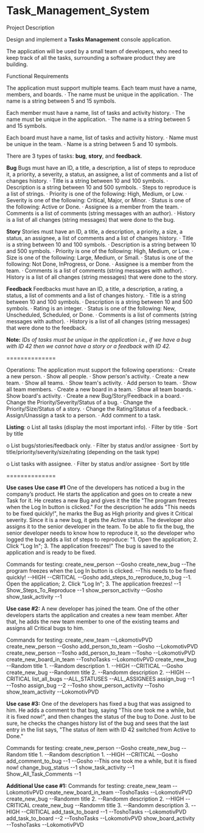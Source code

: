 # Task_Management_System

Project Description

Design and implement a **Tasks Management** console application.

The application will be used by a small team of developers, who need to keep track of all the tasks, surrounding a software product they are building.

Functional Requirements

The application must support multiple teams.
Each team must have a name, members, and boards.
  · The name must be unique in the application.
  · The name is a string between 5 and 15 symbols.

Each member must have a name, list of tasks and activity history.
  · The name must be unique in the application.
  · The name is a string between 5 and 15 symbols.

Each board must have a name, list of tasks and activity history.
  · Name must be unique in the team.
  · Name is a string between 5 and 10 symbols.

There are 3 types of tasks: **bug**, **story**, and **feedback**.

**Bug**
Bugs must have an ID, a title, a description, a list of steps to reproduce it, a priority, a severity, a status, an assignee, a list of comments and a list of changes history.
  · Title is a string between 10 and 100 symbols.
  · Description is a string between 10 and 500 symbols.
  · Steps to reproduce is a list of strings.
  · Priority is one of the following: High, Medium, or Low.
  · Severity is one of the following: Critical, Major, or Minor.
  · Status is one of the following: Active or Done.
  · Assignee is a member from the team.
  · Comments is a list of comments (string messages with an author).
  · History is a list of all changes (string messages) that were done to the bug.

**Story**
Stories must have an ID, a title, a description, a priority, a size, a status, an assignee, a list of comments and a list of changes history.
  · Title is a string between 10 and 100 symbols.
  · Description is a string between 10 and 500 symbols.
  · Priority is one of the following: High, Medium, or Low.
  · Size is one of the following: Large, Medium, or Small.
  · Status is one of the following: Not Done, InProgress, or Done.
  · Assignee is a member from the team.
  · Comments is a list of comments (string messages with author).
  · History is a list of all changes (string messages) that were done to the story.

**Feedback**
Feedbacks must have an ID, a title, a description, a rating, a status, a list of comments and a list of changes history.
  · Title is a string between 10 and 100 symbols.
  · Description is a string between 10 and 500 symbols.
  · Rating is an integer.
  · Status is one of the following: New, Unscheduled, Scheduled, or Done.
  · Comments is a list of comments (string messages with author).
  · History is a list of all changes (string messages) that were done to the feedback.

**Note:** _IDs of tasks must be unique in the application i.e., if we have a bug with ID 42 then we cannot have a story or a feedback with ID 42._

==============

Operations:
The application must support the following operations:
  · Create a new person.
  · Show all people.
  · Show person's activity.
  · Create a new team.
  · Show all teams.
  · Show team's activity.
  · Add person to team.
  · Show all team members.
  · Create a new board in a team.
  · Show all team boards.
  · Show board's activity.
  · Create a new Bug/Story/Feedback in a board.
  · Change the Priority/Severity/Status of a bug.
  · Change the Priority/Size/Status of a story.
  · Change the Rating/Status of a feedback.
  · Assign/Unassign a task to a person.
  · Add comment to a task.

**Listing**:
  o List all tasks (display the most important info).
    · Filter by title
    · Sort by title
  
  o List bugs/stories/feedback only.
    · Filter by status and/or assignee
    · Sort by title/priority/severity/size/rating (depending on the task type)
  
  o List tasks with assignee.
    · Filter by status and/or assignee
    · Sort by title

==============

**Use cases**
**Use case #1**
One of the developers has noticed a bug in the company’s product. He starts the application and goes on to create a new Task for it. He creates a new Bug and gives it the title "The program freezes when the Log In button is clicked." For the description he adds "This needs to be fixed quickly!", he marks the Bug as High priority and gives it Critical severity. Since it is a new bug, it gets the Active status. The developer also assigns it to the senior developer in the team. To be able to fix the bug, the senior developer needs to know how to reproduce it, so the developer who logged the bug adds a list of steps to reproduce: "1. Open the application; 2. Click "Log In"; 3. The application freezes!" The bug is saved to the application and is ready to be fixed.

Commands for testing:
  create_new_person --Gosho
  create_new_bug --The program freezes when the Log In button is clicked. --This needs to be fixed quickly! --HIGH --CRITICAL --Gosho
  add_steps_to_reproduce_to_bug --1. Open the application; 2. Click "Log In"; 3. The application freezes! --1
  Show_Steps_To_Reproduce --1
  show_person_activity --Gosho
  show_task_activity --1

**Use case #2:**
A new developer has joined the team. One of the other developers starts the application and creates a new team member. After that, he adds the new team member to one of the existing teams and assigns all Critical bugs to him.

Commands for testing:
  create_new_team --LokomotivPVD
  create_new_person --Gosho
  add_person_to_team --Gosho --LokomotivPVD
  create_new_person --Tosho
  add_person_to_team --Tosho --LokomotivPVD
  create_new_board_in_team --ToshoTasks --LokomotivPVD
  create_new_bug --Random title 1. --Random description 1. --HIGH --CRITICAL --Gosho
  create_new_bug --Randomm title 2. --Randomm description 2. --HIGH --CRITICAL
  list_all_bugs --ALL_STATUSES --ALL_ASSIGNEES
  assign_bug --1 --Tosho
  assign_bug --2 --Tosho
  show_person_activity --Tosho
  show_team_activity --LokomotivPVD

**Use case #3:**
One of the developers has fixed a bug that was assigned to him. He adds a comment to that bug, saying "This one took me a while, but it is fixed now!", and then changes the status of the bug to Done. Just to be sure, he checks the changes history list of the bug and sees that the last entry in the list says, "The status of item with ID 42 switched from Active to Done."

Commands for testing:
  create_new_person --Gosho
  create_new_bug --Random title 1. --Random description 1. --HIGH --CRITICAL --Gosho
  add_comment_to_bug --1 --Gosho --This one took me a while, but it is fixed now!
  change_bug_status --1
  show_task_activity --1
  Show_All_Task_Comments --1 

**Additional Use case #1:**
Commands for testing:
  create_new_team --LokomotivPVD
  create_new_board_in_team --ToshoTasks --LokomotivPVD
  create_new_bug --Randomm title 2. --Randomm description 2. --HIGH --CRITICAL
  create_new_bug --Randomm title 3. --Randomm description 3. --HIGH --CRITICAL
  add_task_to_board --1 --ToshoTasks --LokomotivPVD
  add_task_to_board --2 --ToshoTasks --LokomotivPVD
  show_board_activity --ToshoTasks --LokomotivPVD
